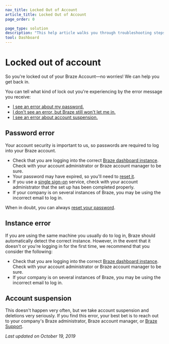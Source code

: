 ```yaml
---
nav_title: Locked Out of Account
article_title: Locked Out of Account
page_order: 0

page_type: solution
description: "This help article walks you through troubleshooting steps if you've been locked out of your Braze account."
tool: Dashboard
---
```


# Locked out of account

So you're locked out of your Braze Account—no worries! We can help you get back in.	

You can tell what kind of lock out you're experiencing by the error message you receive:	

- [I see an error about my password.](#password-error)	
- [I don't see an error, but Braze still won't let me in.](#instance-error)	
- [I see an error about account suspension.](#account-suspension)	

## Password error

Your account security is important to us, so passwords are required to log into your Braze account.	

- Check that you are logging into the correct [Braze dashboard instance][1]. Check with your account administrator or Braze account manager to be sure.	
- Your password may have expired, so you'll need to [reset it][2].	
- If you use a [single sign-on][3] service, check with your account administrator that the set up has been completed properly.	
- If your company is on several instances of Braze, you may be using the incorrect email to log in.  	

When in doubt, you can always [reset your password][2].	

## Instance error

If you are using the same machine you usually do to log in, Braze should automatically detect the correct instance. However, in the event that it doesn't or you're logging in for the first time, we recommend that you consider the following:	

- Check that you are logging into the correct [Braze dashboard instance][1]. Check with your account administrator or Braze account manager to be sure.
- If your company is on several instances of Braze, you may be using the incorrect email to log in.	

## Account suspension	

This doesn't happen very often, but we take account suspension and deletions very seriously. If you find this error, your best bet is to reach out to your company's Braze administrator, Braze account manager, or [Braze Support][support].

_Last updated on October 19, 2019_

[support]: {{site.baseurl}}/support_contact/	
[1]: {{site.baseurl}}/user_guide/administrative/access_braze/braze_instances/#braze-instances
[2]: {{site.baseurl}}/user_guide/administrative/logging_in_and_security/resetting_your_password/	
[3]: {{site.baseurl}}/user_guide/administrative/logging_in_and_security/single_sign_on/	
